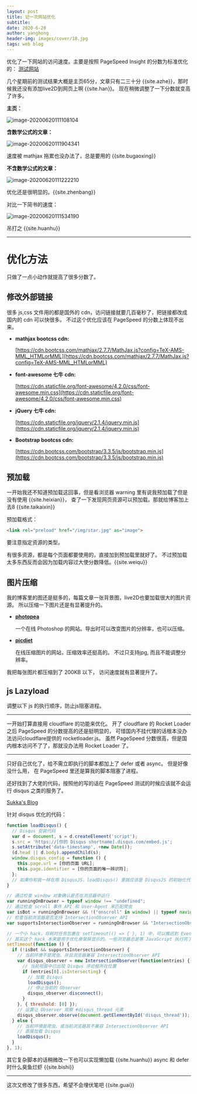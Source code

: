 ```yaml
---
layout: post
title: 记一次网站优化
subtitle: 
date: 2020-6-20
author: yanghong
header-img: images/cover/18.jpg
tags: web blog 
---
```


优化了一下网站的访问速度。主要是按照 PageSpeed Insight 的分数为标准优化的：
[测试网站](https://developers.google.com/speed/pagespeed/insights/?url=)

几个星期前的测试结果大概是主页65分，文章只有二三十分 {{site.azhe}}，那时候我还没有添加live2D到网页上啊 {{site.han}}。
现在稍微调整了一下分数就变高了许多。

**主页：**

![image-20200620111108104](/images/image-20200620111108104.png)

**含数学公式的文章：**

![image-20200620111904341](/images/image-20200620111904341.png)

速度被 mathjax 拖累也没办法了，总是要用的 {{site.bugaoxing}}

**不含数学公式的文章：**

![image-20200620111222210](/images/image-20200620111222210.png)

优化还是很明显的。{{site.zhenbang}}

对比一下简书的速度：

![image-20200620111534190](/images/image-20200620111534190.png)

吊打之 {{site.huanhu}}

---


# 优化方法

只做了一点小动作就提高了很多分数了。

## 修改外部链接

很多 js,css 文件用的都是国外的 cdn，访问链接就要几百毫秒了，把链接都改成国内的 cdn 可以快很多。
不过这个优化应该在 PageSpeed 的分数上体现不出来。

+   **mathjax bootcss cdn:**

	[https://cdn.bootcss.com/mathjax/2.7.7/MathJax.js?config=TeX-AMS-MML_HTMLorMML](https://cdn.bootcss.com/mathjax/2.7.7/MathJax.js?config=TeX-AMS-MML_HTMLorMML)

+	**font-awesome 七牛 cdn:**

	[https://cdn.staticfile.org/font-awesome/4.2.0/css/font-awesome.min.css](https://cdn.staticfile.org/font-awesome/4.2.0/css/font-awesome.min.css)

+   **jQuery 七牛 cdn:**

	[https://cdn.staticfile.org/jquery/2.1.4/jquery.min.js](https://cdn.staticfile.org/jquery/2.1.4/jquery.min.js)

+	**Bootstrap bootcss cdn:**

	[https://cdn.bootcss.com/bootstrap/3.3.5/js/bootstrap.min.js](https://cdn.bootcss.com/bootstrap/3.3.5/js/bootstrap.min.js)

## 预加载

一开始我还不知道预加载这回事，但是看浏览器 warning 里有说我预加载了但是没有使用 {{site.heixian}}，
查了一下发现网页资源可以预加载。那就给博客加上去8 {{site.taikaixin}}

预加载格式：

```html
<link rel="preload" href="/img/star.jpg" as="image">
```

要注意指定资源的类型。

有很多资源，都是每个页面都要使用的，直接加到预加载里就好了。
不过预加载太多东西反而会因为加载内容过大使分数降低。{{site.weiqu}}


## 图片压缩

我的博客里的图还是挺多的，每篇文章一张背景图，live2D也要加载很大的图片资源。
所以压缩一下图片还是有显著提升的。


+   **[photopea](https://www.photopea.com/)**

	一个在线 Photoshop 的网站。导出时可以改变图片的分辨率，也可以压缩。

+	**[picdiet](https://www.picdiet.com/zh-cn)**

	在线压缩图片的网站，压缩效率还挺高的。 不过只支持jpg,  而且不能调整分辨率。
	

我把每张图片都压缩到了 200KB 以下， 访问速度就有显著提升了。

## js Lazyload

调整以下 js 的执行顺序，防止js阻塞进程。

---

一开始打算直接用 cloudflare 的功能来优化。
开了 cloudflare 的 Rocket Loader 之后 PageSpeed 的分数提高的还是挺明显的，
可惜国内不挂代理的话根本没办法访问cloudflare提供的 rocketloader.js。 
虽然 PageSpeed 分数很高，但是国内根本访问不了了，那就没办法用 Rocket Loader 了。

---

只好自己优化了，给不需立即执行的脚本都加上了 defer 或者 async。 但是好像没什么用，
在 PageSpeed 里还是算我的脚本阻塞了进程。

还好找到了大佬的代码，按照他的写的话在 PageSpeed 测试的时候应该就不会运行 disqus
之类的服务了。

[Sukka's Blog](https://blog.skk.moe/post/prevent-disqus-from-slowing-your-site/)

针对 disqus 优化的代码：

```js
function loadDisqus() {
  // Disqus 安装代码
  var d = document, s = d.createElement('script');
  s.src = 'https://[你的 Disqus shortname].disqus.com/embed.js';
  s.setAttribute('data-timestamp', +new Date());
  (d.head || d.body).appendChild(s);
  window.disqus_config = function () {
    this.page.url = [你的页面 URL];
    this.page.identifier = [你的页面的唯一辨识符];
  };
  // 如果你和我一样在用 DisqusJS，loadDisqus() 里就应该是 DisqusJS 的初始化代码 new DisqusJS({...})
}

// 通过检查 window 对象确认是否在浏览器中运行
var runningOnBrowser = typeof window !== "undefined";
// 通过检查 scroll 事件 API 和 User-Agent 来匹配爬虫
var isBot = runningOnBrowser && !("onscroll" in window) || typeof navigator !== "undefined" && /(gle|ing|ro|msn)bot|crawl|spider|yand|duckgo/i.test(navigator.userAgent);
// 检查当前浏览器是否支持 IntersectionObserver API
var supportsIntersectionObserver = runningOnBrowser && "IntersectionObserver" in window;

// 一个小 hack，将耗时任务包裹在 setTimeout(() => { }, 1) 中，可以推迟到 Event Loop 的任务队列中、等待主调用栈清空后才执行，在绝大部分浏览器中都有效
// 其实这个 hack 本来是用于优化骨架屏显示的。一些浏览器总是等 JavaScript 执行完了才开始页面渲染，导致骨架屏起不到降低 FCP 的优化效果，所以通过 hack 将耗时函数放到骨架屏渲染完成后再进行。
setTimeout(function () {
  if (!isBot && supportsIntersectionObserver) {
    // 当前环境不是爬虫、并且浏览器兼容 IntersectionObserver API
    var disqus_observer = new IntersectionObserver(function(entries) {
      // 当前视窗中已出现 Disqus 评论框所在位置
      if (entries[0].isIntersecting) {
        // 加载 Disqus
        loadDisqus();
        // 停止当前的 Observer
        disqus_observer.disconnect();
      }
    }, { threshold: [0] });
    // 设置让 Observer 观察 #disqus_thread 元素
    disqus_observer.observe(document.getElementById('disqus_thread'));
  } else {
    // 当前环境是爬虫、或当前浏览器其不兼容 IntersectionObserver API
    // 直接加载 Disqus
    loadDisqus();
  }
}, 1);
```

其它复杂脚本的话稍微改一下也可以实现懒加载 {{site.huanhu}} 
async 和 defer 时什么臭鱼烂虾 {{site.bishi}}

---

这次又修改了很多东西，希望不会埋伏笔吧 {{site.guai}}